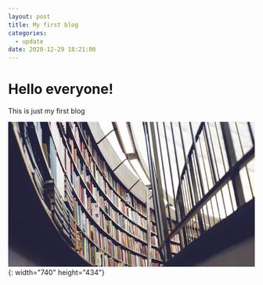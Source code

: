 ```yaml
---
layout: post
title: My first blog
categories:
  - update
date: 2020-12-29 18:21:00
---
```


# Hello everyone\!

This is just my first blog

![](/images/fulls/03.jpg){: width="740" height="434"}

